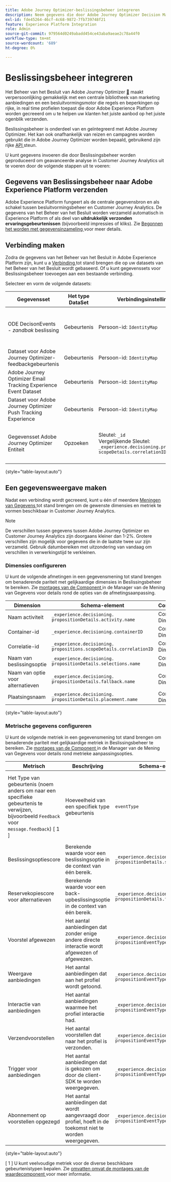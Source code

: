 ```yaml
---
title: Adobe Journey Optimizer-beslissingsbeheer integreren
description: Neem gegevens die door Adobe Journey Optimizer Decision Management zijn gegenereerd, in Customer Journey Analytics in en analyseer deze met Analysis Workspace.
exl-id: fde45264-46cf-4c68-9872-7fb739748f21
feature: Experience Platform Integration
role: Admin
source-git-commit: 979564d0249abadd454ce43aba9aeae2c78a44f0
workflow-type: tm+mt
source-wordcount: '689'
ht-degree: 0%

---
```


# Beslissingsbeheer integreren


Het Beheer van het Besluit van Adobe Journey Optimizer [&#128279;](https://experienceleague.adobe.com/docs/journey-optimizer/using/offer-decisioning/get-started-decision/starting-offer-decisioning.html?lang=nl-NL) maakt verpersoonlijking gemakkelijk met een centrale bibliotheek van marketing aanbiedingen en een besluitvormingsmotor die regels en beperkingen op rijke, in real time profielen toepast die door Adobe Experience Platform worden gecreeerd om u te helpen uw klanten het juiste aanbod op het juiste ogenblik verzenden.

Beslissingsbeheer is onderdeel van en geïntegreerd met Adobe Journey Optimizer. Het kan ook onafhankelijk van reizen en campagnes worden gebruikt die in Adobe Journey Optimizer worden bepaald, gebruikend zijn rijke [ API ](https://experienceleague.adobe.com/docs/journey-optimizer/using/offer-decisioning/api-reference/getting-started.html?lang=nl-NL) steun.

U kunt gegevens invoeren die door Beslissingsbeheer worden geproduceerd om geavanceerde analyse in Customer Journey Analytics uit te voeren door de volgende stappen uit te voeren:

## Gegevens van Beslissingsbeheer naar Adobe Experience Platform verzenden

Adobe Experience Platform fungeert als de centrale gegevensbron en als schakel tussen besluitvormingsbeheer en Customer Journey Analytics. De gegevens van het Beheer van het Besluit worden verzameld automatisch in Experience Platform **&#x200B;**&#x200B;of als deel van **uitdrukkelijk verzonden ervaringsgebeurtenissen** (bijvoorbeeld impressies of kliks). Zie [ Begonnen het worden met gegevensinzameling ](https://experienceleague.adobe.com/docs/journey-optimizer/using/offer-decisioning/collect-event-data/data-collection.html?lang=nl-NL) voor meer details.

## Verbinding maken

Zodra de gegevens van het Beheer van het Besluit in Adobe Experience Platform zijn, kunt u a [ Verbinding ](https://experienceleague.adobe.com/docs/analytics-platform/using/cja-connections/create-connection.html?lang=nl-NL) tot stand brengen die op uw datasets van het Beheer van het Besluit wordt gebaseerd. Of u kunt gegevenssets voor Beslissingsbeheer toevoegen aan een bestaande verbinding.

Selecteer en vorm de volgende datasets:

| Gegevensset | Het type DataSet | Verbindingsinstellingen | Beschrijving |
| --- | --- | --- | --- |
| ODE DecisonEvents - _zandbak_ beslissing | Gebeurtenis | Persoon-id: `IdentityMap` | Bevat automatisch gegenereerde gegevens voor besluitvormingsgebeurtenissen van het Beheer van Besluit. _Sandbox_ verwijst naar de specifieke zandbaknaam. |
| Dataset voor Adobe Journey Optimizer-feedbackgebeurtenis | Gebeurtenis | Persoon-id: `IdentityMap` | Bevat gebeurtenissen voor berichtlevering. |
| Adobe Journey Optimizer Email Tracking Experience Event Dataset | Gebeurtenis | Persoon-id: `IdentityMap` | Bevat gebeurtenissen voor het bijhouden van e-mail. |
| Dataset voor Adobe Journey Optimizer Push Tracking Experience | Gebeurtenis | Persoon-id: `IdentityMap` | Bevat gebeurtenissen voor het bijhouden van pushberichten. |
| Gegevensset Adobe Journey Optimizer Entiteit | Opzoeken | Sleutel: `_id`<br> Vergelijkende Sleutel: `_experience.decisioning.propositions.`<br>`scopeDetails.correlationID` | Bevat classificaties die de meta-gegevens van de Reis en van de Campagne aan alle gebeurtenisgegevens van Adobe Journey Optimizer associëren. |

{style="table-layout:auto"}

## Een gegevensweergave maken

Nadat een verbinding wordt gecreeerd, kunt u één of meerdere [ Meningen van Gegevens ](https://experienceleague.adobe.com/docs/analytics-platform/using/cja-dataviews/create-dataview.html?lang=nl-NL) tot stand brengen om de gewenste dimensies en metriek te vormen beschikbaar in Customer Journey Analytics.

>[!NOTE]
>
>De verschillen tussen gegevens tussen Adobe Journey Optimizer en Customer Journey Analytics zijn doorgaans kleiner dan 1-2%. Grotere verschillen zijn mogelijk voor gegevens die in de laatste twee uur zijn verzameld. Gebruik datumbereiken met uitzondering van vandaag om verschillen in verwerkingstijd te verkleinen.

### Dimensies configureren

U kunt de volgende afmetingen in een gegevensmening tot stand brengen om benaderende pariteit met gelijkaardige dimensies in Beslissingsbeheer te bereiken. Zie [ montages van de Component ](/help/data-views/component-settings/overview.md) in de Manager van de Mening van Gegevens voor details rond de opties van de afmetingsaanpassing.

| Dimension | Schema-element | Componentinstellingen |
| --- | --- | --- |
| Naam activiteit | `_experience.decisioning.`<br/>`propositionDetails.activity.name` | Componenttype: Dimension |
| Container-id | `_experience.decisioning.containerID` | Componenttype: Dimension |
| Correlatie-id | `_experience.decisioning.`<br/>`propositions.scopeDetails.correlationID` | Componenttype: Dimension |
| Naam van beslissingsoptie | `_experience.decisioning.`<br/>`propositionDetails.selections.name` | Componenttype: Dimension |
| Naam van optie voor alternatieven | `_experience.decisioning.`<br/>`propositionDetails.fallback.name` | Componenttype: Dimension |
| Plaatsingsnaam | `_experience.decisioning.`<br/>`propositionDetails.placement.name` | Componenttype: Dimension |

{style="table-layout:auto"}


### Metrische gegevens configureren

U kunt de volgende metriek in een gegevensmening tot stand brengen om benaderende pariteit met gelijkaardige metriek in Beslissingsbeheer te bereiken. Zie [ montages van de Component ](/help/data-views/component-settings/overview.md) in de Manager van de Mening van Gegevens voor details rond metrieke aanpassingsopties.

| Metrisch | Beschrijving | Schema-element | Componentinstellingen |
| --- | --- | --- | --- |
| Het Type van gebeurtenis (noem anders om naar een specifieke gebeurtenis te verwijzen, bijvoorbeeld `Feedback` voor `message.feedback`) [ 1 ] | Hoeveelheid van een specifiek type gebeurtenis | `eventType` | Componenttype: Metrisch <br/>**[!UICONTROL Set Include Exclude Values]**: Aan<br/>**[!UICONTROL Match]**: [!UICONTROL If all criteria are met]<br/>**[!UICONTROL Criteria]**:**[!UICONTROL Equals]**`message.feedback` |
| Beslissingsoptiescore | Berekende waarde voor een beslissingsoptie in de context van één bereik. | `_experience.decisioning.`<br/>`propositionDetails.selections.score` | Componenttype: Metrisch |
| Reservekopiescore voor alternatieven | Berekende waarde voor een back-upbeslissingsoptie in de context van één bereik. | `_experience.decisioning.`<br/>`propositionDetails.fallback.score` | Componenttype: Metrisch |
| Voorstel afgewezen | Het aantal aanbiedingen dat zonder enige andere directe interactie wordt afgewezen of afgewezen. | `_experience.decisioning.`<br/>`propositionEventType.dismiss` | Componenttype: Metrisch |
| Weergave aanbiedingen | Het aantal aanbiedingen dat aan het profiel wordt getoond. | `_experience.decisioning.`<br/>`propositionEventType.display` | Componenttype: Metrisch |
| Interactie van aanbiedingen | Het aantal aanbiedingen waarmee het profiel interactie had. | `_experience.decisioning.`<br/>`propositionEventType.interact` | Componenttype: Metrisch |
| Verzendvoorstellen | Het aantal voorstellen dat naar het profiel is verzonden. | `_experience.decisioning.`<br/>`propositionEventType.send` | Componenttype: Metrisch |
| Trigger voor aanbiedingen | Het aantal aanbiedingen dat is gekozen om door de client-SDK te worden weergegeven. | `_experience.decisioning.`<br/>`propositionEventType.trigger` | Componenttype: Metrisch |
| Abonnement op voorstellen opgezegd | Het aantal aanbiedingen dat wordt aangevraagd door profiel, hoeft in de toekomst niet te worden weergegeven. | `_experience.decisioning.`<br/>`propositionEventType.unsubscribe` | Componenttype: Metrisch |

{style="table-layout:auto"}

[ 1 ] U kunt veelvoudige metriek voor de diverse beschikbare gebeurtenistypen bepalen. Zie [ omvatten omvat de montages van de waardecomponent ](/help/data-views/component-settings/include-exclude-values.md) voor meer informatie.
